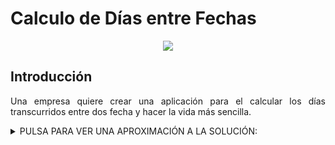 <div align="justify">

# Calculo de Días entre Fechas

<div align="center">
  <img src="https://es.calcuworld.com/wp-content/uploads/sites/2/2019/09/tiempo-entre-dos-fechas.png" >
</div>


## Introducción

  Una empresa quiere crear una aplicación para el calcular los días transcurridos entre dos fecha y hacer la vida más sencilla.

  <details>
    <summary>PULSA PARA VER UNA APROXIMACIÓN A LA SOLUCIÓN:</summary>

  Para la resolución del problema hemos de tener en cuenta:
  - Fecha de inicio.
    - Hora de inicio.
  - Fecha de fin.
    - Hora de fin.
  - Nº días del mes (28/30/31).

  Acciones que debe de realizar la aplicación:
  - Dame la fecha de inicio.
  - Dame la fecha de fin.

  Podríamos realizar una función que pida la fecha:
  - La función _pedir fecha de inicio llama a esta función._
  - La función _pedir fecha de fin llama a esta función._

  Realizar la resta de fechas teniendo en cuenta:
      - Fecha de inicio y hora.
      - Fecha de inicio y hora.
      - Año bisiesto?.

  </details>





</div>
